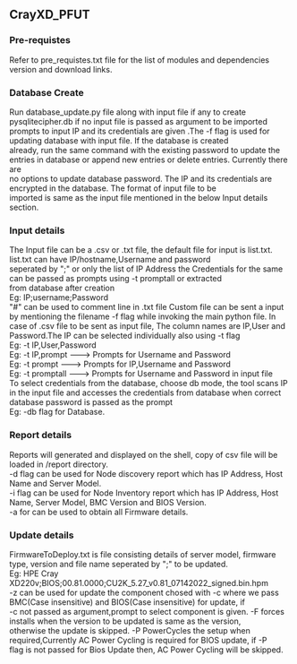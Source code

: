 ## CrayXD_PFUT
### Pre-requistes
Refer to pre_requistes.txt file for the list of modules and dependencies version and download links.
### Database Create
Run database_update.py file along with input file if any to create pysqlitecipher.db if no input file is passed as argument to be imported 
<br>prompts to input IP and its credentials are given .The -f flag is used for updating database with input file. If the database is created 
<br>already, run the same command with the existing password to update the entries in database or append new entries or delete entries. Currently there are 
<br>no options to update database password. The IP and its credentials are encrypted in the database. The format of input file to be 
<br>imported is same as the input file mentioned in the below Input details section. 
### Input details
The Input file can be a .csv or .txt file, the default file for input is list.txt. list.txt can have IP/hostname,Username and password 
<br>seperated by ";" or only the list of IP Address the Credentials for the same can be passed as prompts using -t promptall or extracted
<br>from database after creation
<br>Eg: IP;username;Password
<br>"#" can be used to comment line in .txt file Custom file can be sent a input by mentioning the filename -f flag while invoking the main python file. In case of .csv file to be sent as input file, The column names are IP,User and Password.The IP can be selected individually also using -t flag
<br>Eg: -t IP,User,Password 
<br>Eg: -t IP,prompt ---> Prompts for Username and Password
<br>Eg: -t prompt ---> Prompts for IP,Username and Password
<br>Eg: -t promptall ---> Prompts for Username and Password in input file
<br>To select credentials from the database, choose db mode, the tool scans IP in the input file and accesses the credentials from database when correct database password is passed as the prompt
<br>Eg:	-db flag for Database.
### Report details
Reports will generated and displayed on the shell, copy of csv file will be loaded in /report directory.
<br>-d flag can be used for Node discovery report which has IP Address, Host Name and Server Model. 
<br>-i flag can be used for Node Inventory report which has IP Address, Host Name, Server Model, BMC Version and BIOS Version.
<br>-a for can be used to obtain all Firmware details.
### Update details
 FirmwareToDeploy.txt is file consisting details of server model, firmware type, version and file name seperated by ";" to be updated.
<br>Eg: HPE Cray XD220v;BIOS;00.81.0000;CU2K_5.27_v0.81_07142022_signed.bin.hpm
<br>-z can be used for update the component chosed with -c where we pass BMC(Case insensitive) and BIOS(Case insensitive) for update, if 
<br>-c not passed as argument,prompt to select component is given. -F forces installs when the version to be updated is same as the version,
<br>otherwise the update is skipped. -P PowerCycles the setup when required,Currently AC Power Cycling is required for BIOS update, if -P
<br>flag is not passed for Bios Update then, AC Power Cycling will be skipped.
